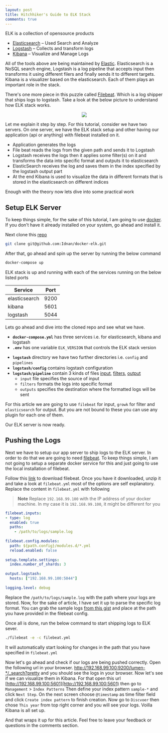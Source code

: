 ```yaml
---
layout: post
title: Hitchhiker's Guide to ELK Stack
comments: true
---
```


ELK is a collection of opensource products 

* [Elasticsearch](https://www.elastic.co/products/elasticsearch) – Used Search and Analyze
* [Logstash](https://www.elastic.co/products/logstash) – Collects and transform logs
* [Kibana](https://www.elastic.co/products/kibana) – Visualize and Manage Logs

All of the tools above are being maintained by [Elastic](https://www.elastic.co/). Elasticsearch is a NoSQL search engine, Logstash is a log pipeline that accepts input then transforms it using different filers and finally sends it to different targets. Kibana is a visualizer based on the elasticsearch. Each of them plays an important role in the stack. 

There's one more piece in this puzzle called [Filebeat](https://www.elastic.co/products/beats/filebeat). Which is a log shipper that ships logs to logstash. Take a look at the below picture to understand how ELK stack works.

<figure align="center"> 
    <img src="https://i.imgur.com/SzFSXKW.png" style="max-width:635px;"/>
</figure>

Let me explain it step by step. For this tutorial, consider we have two servers. On one server, we have the ELK stack setup and other having our application (api or anything) with filebeat installed on it. 

- Application generates the logs
- File beat reads the logs from the given path and sends it to Logstash
- Logstash receives the logs then it applies some filter(s) on it and transforms the data into specific format and outputs it to elasticsearch
- ElasticSearch receives the log and saves them in the index specified by the logstash output part
- At the end Kibana is used to visualize the data in different formats that is stored in the elasticsearch on different indices

Enough with the theory now lets dive into some practical work

## Setup ELK Server

To keep things simple, for the sake of this tutorial, I am going to use [docker](https://www.docker.com/). If you don't have it already installed on your system, go ahead and install it. 

Next clone this [repo](https://github.com/Idnan/docker-elk) 

```bash
git clone git@github.com:Idnan/docker-elk.git
```
After that, go ahead and spin up the server by running the below command

```bash
docker-compose up
```

ELK stack is up and running with each of the services running on the below listed ports

| Service       | Port |
|---------------|------|
| elasticsearch | 9200 |
| kibana        | 5601 |
| logstash      | 5044 |

Lets go ahead and dive into the cloned repo and see what we have. 

- **`docker-compose.yml`**  has three services i.e. for elasticsearch, kibana and logstash
- **`.env`** has one variable `ELK_VERSION` that controls the ELK stack version
* **`logstash`** directory we have two further directories i.e. `config` and `pipelines`
* **`logstash/config`** contains logstash configuration
* **`logstash/pipeline`** contain 3 kinds of files [input](https://www.elastic.co/guide/en/logstash/current/input-plugins.html), [filters](https://www.elastic.co/guide/en/logstash/current/filter-plugins.html), [output](https://www.elastic.co/guide/en/logstash/current/output-plugins.html)
  * `input` file specifies the source of input
  * `filters` formats the logs into specific format
  * `outputs` specifies the destination where the formatted logs will be sent

For this article we are going to use `filebeat` for input, `growk` for filter and `elasticsearch` for output. But you are not bound to these you can use any plugin for each one of them.

Our ELK server is now ready.

## Pushing the Logs

Next we have to setup our app server to ship logs to the ELK server. In order to do that we are going to need [filebeat](https://www.elastic.co/products/beats/filebeat). To keep things simple, I am not going to setup a separate docker service for this and just going to use the local installation of filebeat. 

Follow this [link](https://www.elastic.co/downloads/beats/filebeat) to download filebeat. Once you have it downloaded, unzip it and take a look at `filebeat.yml` most of the options are self explanatory. Replace the content in `filebeat.yml` with following

> **Note** Replace `192.168.99.100` with the IP address of your docker machine. In my case it is `192.168.99.100`, it might be different for you

```yml
filebeat.inputs:  
- type: log  
  enabled: true  
  paths:  
    - /path/to/logs/sample.log  
  
filebeat.config.modules:  
  path: ${path.config}/modules.d/*.yml  
  reload.enabled: false  
    
setup.template.settings:  
  index.number_of_shards: 3  
  
output.logstash:  
  hosts: ["192.168.99.100:5044"]  
  
logging.level: debug
```

Replace the `/path/to/logs/sample.log` with the path where your logs are stored. Now, for the sake of article, I have set it up to parse the specific log format. You can grab the sample logs [from this gist](https://gist.github.com/Idnan/a034923a47b61988b7f238bccd513957) and place at the path you have provided in the filebeat config. 

Once all is done, run the below command to start shipping logs to ELK sever.

```bash
./filebeat -e -c filebeat.yml
```

It will automatically start looking for changes in the path that you have specified in `filebeat.yml`

Now let's go ahead and check if our logs are being pushed correctly. Open the following url in your browser. <a href="http://192.168.99.100:9200/sample-*/_search?pretty">http://192.168.99.100:9200/lumen-*/_search?pretty</a> and you should see the logs in your browser. Now let's see if we can visualize them in Kibana. For that open this url [http://192.168.99.100:5601](http://192.168.99.100:5601) then go to `Management` > `Index Patterns`
Then define your index pattern `sample-*` and click `Next Step`. On the next screen choose `@timestamp` as time filter field and click `Create index pattern` to finish creation. Now go to `Discvoer` then chose `This year` from top right corner and you will see your logs. Voilla Kibana is all set up.

And that wraps it up for this article. Feel free to leave your feedback or questions in the comments section.

